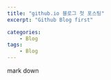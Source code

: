 ```yaml
---
title: "github.io 블로그 첫 포스팅"
excerpt: "Github Blog first"

categories:
    - Blog
tags:
    - Blog
---
```

mark down